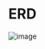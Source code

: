 # ERD
![image](https://github.com/baikinsoo/reviewApi/assets/48581772/fbdb1911-0c48-45f6-8d43-e8c6b605077d)
